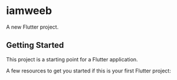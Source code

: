 # iamweeb

A new Flutter project.

## Getting Started

This project is a starting point for a Flutter application.

A few resources to get you started if this is your first Flutter project:



